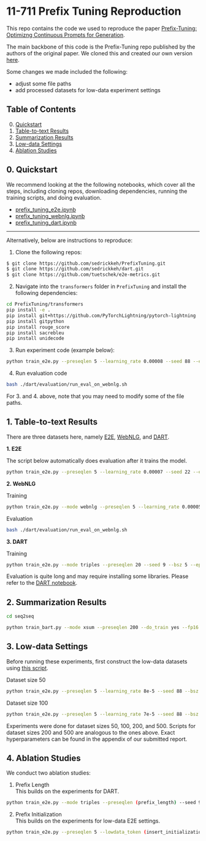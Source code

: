 # 11-711 Prefix Tuning Reproduction
This repo contains the code we used to reproduce the paper [Prefix-Tuning: Optimizng Continuous Prompts for Generation](https://arxiv.org/abs/2101.00190).

The main backbone of this code is the Prefix-Tuning repo published by the authors of the original paper.
We cloned this and created our own version [here](https://github.com/sedrickkeh/PrefixTuning).

Some changes we made included the following:
- adjust some file paths
- add processed datasets for low-data experiment settings

## Table of Contents
0. [Quickstart](#0.-quickstart)
1. [Table-to-text Results](#1.-Table-to-text-Results)
2. [Summarization Results](#2.-Summarization-Results)
3. [Low-data Settings](#3.-Low-data-Settings)
4. [Ablation Studies](#4.-Ablation-Studies)


## 0. Quickstart
We recommend looking at the the following notebooks, which cover all the steps, including cloning repos, downloading dependencies, running the training scripts, and doing evaluation. 
- [prefix_tuning_e2e.ipynb](prefix_tuning_e2e.ipynb)
- [prefix_tuning_webnlg.ipynb](prefix_tuning_webnlg.ipynb)
- [prefix_tuning_dart.ipynb](prefix_tuning_dart.ipynb)

--- 
Alternatively, below are instructions to reproduce:
1. Clone the following repos:
```bash
$ git clone https://github.com/sedrickkeh/PrefixTuning.git
$ git clone https://github.com/sedrickkeh/dart.git
$ git clone https://github.com/tuetschek/e2e-metrics.git
```

2. Navigate into the `transformers` folder in `PrefixTuning` and install the following dependencies:
```bash
cd PrefixTuning/transformers
pip install -e .
pip install git+https://github.com/PyTorchLightning/pytorch-lightning
pip install gitpython
pip install rouge_score
pip install sacrebleu
pip install unidecode
```

3. Run experiment code (example below): <br>
```bash
python train_e2e.py --preseqlen 5 --learning_rate 0.00008 --seed 88 --epoch 5
```

4. Run evaluation code 
```bash
bash ./dart/evaluation/run_eval_on_webnlg.sh
```

For 3. and 4. above, note that you may need to modify some of the file paths.

## 1. Table-to-text Results
There are three datasets here, namely [E2E](prefix_tuning_e2e.ipynb), [WebNLG](prefix_tuning_webnlg.ipynb), and [DART](prefix_tuning_dart.ipynb).

**1. E2E** <br>

The script below automatically does evaluation after it trains the model.
```bash
python train_e2e.py --preseqlen 5 --learning_rate 0.00007 --seed 22 --epoch 5 --notes earlystop
```

**2. WebNLG** <br>

Training
```bash
python train_e2e.py --mode webnlg --preseqlen 5 --learning_rate 0.00005 --bsz 5 --seed 222 --epoch 5 --notes earlystop
```
Evaluation
```bash
bash ./dart/evaluation/run_eval_on_webnlg.sh
```

**3. DART** <br>

Training
```bash
python train_e2e.py --mode triples --preseqlen 20 --seed 9 --bsz 5 --epoch 5 --learning_rate 0.00008
```
Evaluation is quite long and may require installing some libraries. Please refer to the [DART notebook](prefix_tuning_dart.ipynb).


## 2. Summarization Results
```bash
cd seq2seq

python train_bart.py --mode xsum --preseqlen 200 --do_train yes --fp16 yes --bsz 2 --epoch 15 --gradient_accumulation_step 3 --learning_rate 0.00005 --mid_dim 800
```

## 3. Low-data Settings
Before running these experiments, first construct the low-data datasets using [this script](https://github.com/sedrickkeh/PrefixTuning/blob/cleaned/data/e2e_data/sample.py). <br>

Dataset size 50
```bash
python train_e2e.py --preseqlen 5 --learning_rate 8e-5 --seed 88 --bsz 10 --lowdata_token 'table-to-text-restaurant:' --epoch 100 --warmup_steps 300 --notes earlystoplowdata_88_50
```
Dataset size 100
```bash
python train_e2e.py --preseqlen 5 --learning_rate 7e-5 --seed 88 --bsz 10 --lowdata_token 'table-to-text-restaurant:' --epoch 100 --warmup_steps 100 --notes earlystoplowdata_88_100
```

Experiments were done for dataset sizes 50, 100, 200, and 500. Scripts for dataset sizes 200 and 500 are analogous to the ones above. Exact hyperparameters can be found in the appendix of our submitted report.

## 4. Ablation Studies
We conduct two ablation studies:
1. Prefix Length <br>
This builds on the experiments for DART.
```bash
python train_e2e.py --mode triples --preseqlen (prefix_length) --seed 9 --bsz 5 --epoch 5 --learning_rate 8e-5
```

2. Prefix Initialization <br>
This builds on the experiments for low-data E2E settings.
```bash
python train_e2e.py --preseqlen 5 --lowdata_token (insert_initialization_here) --learning_rate 7e-5 --seed 88 --bsz 10 --epoch 100 --warmup_steps 100 --notes earlystoplowdata_88_500
```
